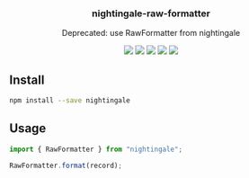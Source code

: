 <h3 align="center">
  nightingale-raw-formatter
</h3>

<p align="center">
  Deprecated: use RawFormatter from nightingale
</p>

<p align="center">
  <a href="https://npmjs.org/package/nightingale-raw-formatter"><img src="https://img.shields.io/npm/v/nightingale-raw-formatter.svg?style=flat-square"></a>
  <a href="https://npmjs.org/package/nightingale-raw-formatter"><img src="https://img.shields.io/npm/dw/nightingale-raw-formatter.svg?style=flat-square"></a>
  <a href="https://npmjs.org/package/nightingale-raw-formatter"><img src="https://img.shields.io/node/v/nightingale-raw-formatter.svg?style=flat-square"></a>
  <a href="https://npmjs.org/package/nightingale-raw-formatter"><img src="https://img.shields.io/npm/types/nightingale-raw-formatter.svg?style=flat-square"></a>
  <a href="https://codecov.io/gh/christophehurpeau/nightingale"><img src="https://img.shields.io/codecov/c/github/christophehurpeau/nightingale/master.svg?style=flat-square"></a>
</p>

## Install

```sh
npm install --save nightingale
```

## Usage

```js
import { RawFormatter } from "nightingale";

RawFormatter.format(record);
```

